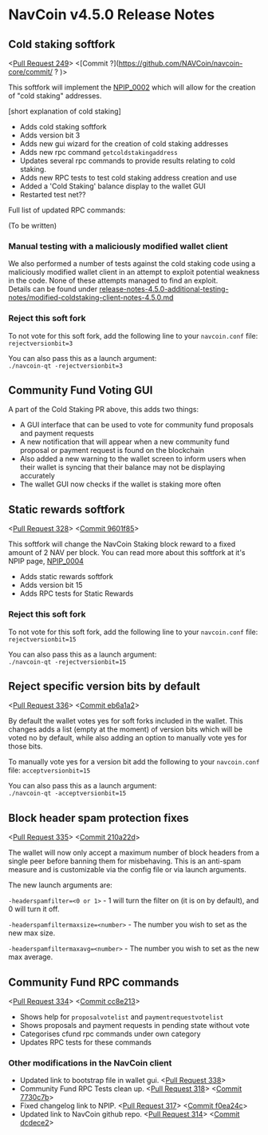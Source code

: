 # NavCoin v4.5.0 Release Notes

## Cold staking softfork

<[Pull Request 249](https://github.com/NAVCoin/navcoin-core/pull/249)>
<[Commit ?](https://github.com/NAVCoin/navcoin-core/commit/ ? )>

This softfork will implement the [NPIP_0002](https://github.com/NAVCoin/npips/blob/master/npip-0002.mediawiki) which will allow for the creation of "cold staking" addresses.

[short explanation of cold staking]

- Adds cold staking softfork
- Adds version bit 3
- Adds new gui wizard for the creation of cold staking addresses
- Adds new rpc command `getcoldstakingaddress`
- Updates several rpc commands to provide results relating to cold staking.
- Adds new RPC tests to test cold staking address creation and use
- Added a 'Cold Staking' balance display to the wallet GUI
- Restarted test net??
  
Full list of updated RPC commands:

(To be written)

### Manual testing with a maliciously modified wallet client

We also performed a number of tests against the cold staking code using a maliciously modified wallet client in an attempt to exploit potential weakness in the code. None of these attempts managed to find an exploit.  
Details can be found under [release-notes-4.5.0-additional-testing-notes/modified-coldstaking-client-notes-4.5.0.md](release-notes-4.5.0-additional-testing-notes/modified-coldstaking-client-notes-4.5.0.md)

### Reject this soft fork

To not vote for this soft fork, add the following line to your `navcoin.conf` file:
`rejectversionbit=3`

You can also pass this as a launch argument:  
`./navcoin-qt -rejectversionbit=3`

## Community Fund Voting GUI

A part of the Cold Staking PR above, this adds two things:

- A GUI interface that can be used to vote for community fund proposals and payment requests
- A new notification that will appear when a new community fund proposal or payment request is found on the blockchain
- Also added a new warning to the wallet screen to inform users when their wallet is syncing that their balance may not be displaying accurately
- The wallet GUI now checks if the wallet is staking more often

## Static rewards softfork

<[Pull Request 328](https://github.com/NAVCoin/navcoin-core/pull/328)>
<[Commit 9601f85](https://github.com/NAVCoin/navcoin-core/commit/9601f8501526cba19ded59ae685e393345ef430c)>

This softfork will change the NavCoin Staking block reward to a fixed amount of 2 NAV per block. You can read more about this softfork at it's NPIP page, [NPIP_0004](https://github.com/NAVCoin/npips/blob/master/npip-0004.mediawiki)

- Adds static rewards softfork
- Adds version bit 15
- Adds RPC tests for Static Rewards

### Reject this soft fork

To not vote for this soft fork, add the following line to your `navcoin.conf` file:
`rejectversionbit=15`

You can also pass this as a launch argument:  
`./navcoin-qt -rejectversionbit=15`

## Reject specific version bits by default

<[Pull Request 336](https://github.com/NAVCoin/navcoin-core/pull/336)>
<[Commit eb6a1a2](https://github.com/NAVCoin/navcoin-core/commit/eb6a1a27903a477306a7ef73d3d85bd52ff1f3c4)>

By default the wallet votes yes for soft forks included in the wallet. This changes adds a list (empty at the moment) of version bits which will be voted no by default, while also adding an option to manually vote yes for those bits.

To manually vote yes for a version bit add the following to  your `navcoin.conf` file:
`acceptversionbit=15`

You can also pass this as a launch argument:  
`./navcoin-qt -acceptversionbit=15`

## Block header spam protection fixes

<[Pull Request 335](https://github.com/NAVCoin/navcoin-core/pull/335)>
<[Commit 210a22d](https://github.com/NAVCoin/navcoin-core/commit/210a22daaffbd36d90a5ee0121c0c4ce3de0ed75)>

The wallet will now only accept a maximum number of block headers from a single peer before banning them for misbehaving. This is an anti-spam measure and is customizable via the config file or via launch arguments.

The new launch arguments are:  

`-headerspamfilter=<0 or 1>` -  1 will turn the filter on (it is on by default), and 0 will turn it off.

`-headerspamfiltermaxsize=<number>` - The number you wish to set as the new max size.

`-headerspamfiltermaxavg=<number>` - The number you wish to set as the new max average.

## Community Fund RPC commands

<[Pull Request 334](https://github.com/NAVCoin/navcoin-core/pull/334)>
<[Commit cc8e213](https://github.com/NAVCoin/navcoin-core/commit/cc8e21306cb804671676c6e10c0c2751061e7cc8)>

- Shows help for `proposalvotelist` and `paymentrequestvotelist`
- Shows proposals and payment requests in pending state without vote
- Categorises cfund rpc commands under own category
- Updates RPC tests for these commands

### Other modifications in the NavCoin client

- Updated link to bootstrap file in wallet gui. <[Pull Request 338](https://github.com/NAVCoin/navcoin-core/pull/338)> 
- Community Fund RPC Tests clean up. <[Pull Request 318](https://github.com/NAVCoin/navcoin-core/pull/318)> <[Commit 7730c7b](https://github.com/NAVCoin/navcoin-core/commit/7730c7bc84256ddb995408c1bc775015f0219d2d)>
- Fixed changelog link to NPIP. <[Pull Request 317](https://github.com/NAVCoin/navcoin-core/pull/317)> <[Commit f0ea24c](https://github.com/NAVCoin/navcoin-core/commit/f0ea24c2228107f765735ec2136f9f20e6eda456)>
- Updated link to NavCoin github repo. <[Pull Request 314](https://github.com/NAVCoin/navcoin-core/pull/314)> <[Commit dcdece2](https://github.com/NAVCoin/navcoin-core/commit/dcdece2be47b4ab55b6231024aef2bc20e7d3b0c)>
